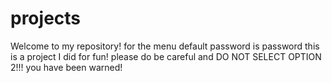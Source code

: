 # projects
Welcome to my repository!
for the menu default password is password
this is a project I did for fun!
please do be careful and DO NOT SELECT OPTION 2!!!
you have been warned!